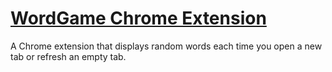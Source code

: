 # [WordGame Chrome Extension](https://chrome.google.com/webstore/detail/wordgame-by-betafactory/kbjhggmokdclbgocdpjpibikmfmeoilb)

A Chrome extension that displays random words each time you open a new tab or refresh an empty tab.
